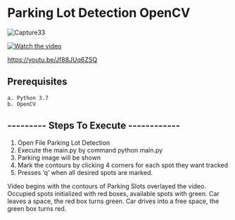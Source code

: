 #  Parking Lot Detection OpenCV
  
  
  ![Capture33](https://user-images.githubusercontent.com/47969409/71643330-737aa200-2cde-11ea-90b5-bfe9d6219922.PNG)
  
  [![Watch the video](https://img.youtube.com/vi/Jf88JUq6ZSQ/maxresdefault.jpg)](https://youtu.be/Jf88JUq6ZSQ)
   
  https://youtu.be/Jf88JUq6ZSQ
  
  

  
## Prerequisites
    a. Python 3.7   
    b. OpenCV

## --------- Steps To Execute ------------

1. Open File Parking Lot Detection
2. Execute the main.py by command python main.py
3. Parking image will be shown
4. Mark the contours by clicking 4 corners for each spot they want tracked
5. Presses ‘q’ when all desired spots are marked.


  Video begins with the contours of Parking Slots overlayed the video.
  Occupied spots initialized with red boxes, available spots with green.
  Car leaves a space, the red box turns green.
  Car drives into a free space, the green box turns red.
